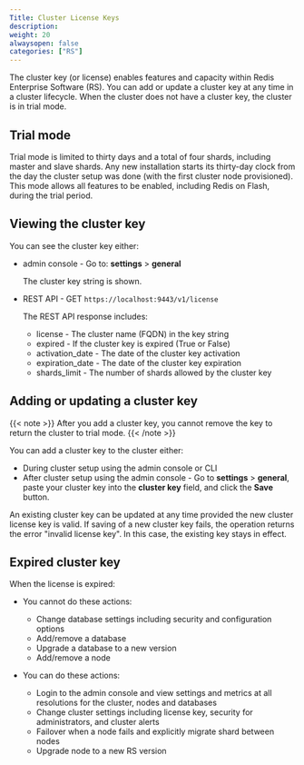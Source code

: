```yaml
---
Title: Cluster License Keys
description:
weight: 20
alwaysopen: false
categories: ["RS"]
---
```

The cluster key (or license) enables features and capacity within Redis Enterprise Software (RS).
You can add or update a cluster key at any time in a cluster lifecycle.
When the cluster does not have a cluster key, the cluster is in trial mode.

## Trial mode

Trial mode is limited to thirty days and a total of four shards, including master and slave
shards. Any new installation starts its thirty-day clock from the day
the cluster setup was done (with the first cluster node provisioned).
This mode allows all features to be enabled, including Redis on Flash,
during the trial period.

## Viewing the cluster key

You can see the cluster key either:

- admin console - Go to: **settings** > **general**

    The cluster key string is shown.
- REST API - GET `https://localhost:9443/v1/license`

    The REST API response includes:
    - license - The cluster name (FQDN) in the key string
    - expired - If the cluster key is expired (True or False)
    - activation_date - The date of the cluster key activation
    - expiration_date - The date of the cluster key expiration
    - shards_limit - The number of shards allowed by the cluster key

## Adding or updating a cluster key

{{< note >}}
After you add a cluster key, you cannot remove the key to return the cluster to trial mode.
{{< /note >}}

You can add a cluster key to the cluster either:

- During cluster setup using the admin console or CLI
- After cluster setup using the admin console -
    Go to **settings** > **general**, paste your cluster key into the **cluster key** field, and click the **Save** button.

An existing cluster key can be updated at any time provided the new
cluster license key is valid. If saving of a new cluster key fails, the
operation returns the error "invalid license key". In this case, the
existing key stays in effect.

## Expired cluster key

When the license is expired:

- You cannot do these actions:

    - Change database settings including security and configuration options
    - Add/remove a database
    - Upgrade a database to a new version
    - Add/remove a node

- You can do these actions:

    - Login to the admin console and view settings and metrics at all resolutions
        for the cluster, nodes and databases
    - Change cluster settings including license key, security for administrators, and cluster alerts
    - Failover when a node fails and explicitly migrate shard between nodes
    - Upgrade node to a new RS version
